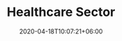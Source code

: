 ---
title: "Healthcare Sector"
date: 2020-04-18T10:07:21+06:00
# post image
image: "Uploads/healthcare.jpg"
# post type (regular/featured)
type: "regular"
# meta description
description: "This is meta description"
# post draft
draft: false
--- 